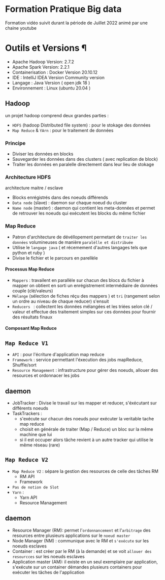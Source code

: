 # Formation Pratique Big data 

Formation vidéo suivit durant la période de Juillet 2022 animé par une chaine youtube 

# Outils et Versions ¶
* Apache Hadoop Version: 2.7.2
* Apache Spark Version: 2.2.1
* Containerisation : Docker Version 20.10.12
* IDE  : IntelliJ IDEA Version Community version 
* Langage  : Java Version ( open jdk 18 )
* Environnement : Linux (ubuntu 20.04 )

Hadoop 
------

un projet hadoop comprend deux grandes parties :
* `HDFS` (hadoop Distributed file system) : pour le stokage des données 
* `Map Reduce` & `YArn` :  pour le traitement de données 

### Principe 

* Diviser les données en blocks
* Sauvegarder les données dans des clusters ( avec replication de block)
* Traiter les données en paralelle directement dans leur lieu de stokage 

### Architecture HDFS 
architecture maitre / esclave
* Blocks enrégistrés dans des noeuds différends
* `Data node` (slave) : daemon sur chaque noeud du cluster 
* `Name node` (master) : daemon qui contient les meta-données et permet de retrouver les noeuds qui exécutent les blocks du même fichier


### Map Reduce 

* Patron d'architecture de dévéllopement permetant de `traiter les données` volumineuses de manière `paralèlle et distribuée`
* Utilise le `langage java` ( et récemement d'autres langages tels que python et ruby  )
* Divise le fichier et le parcours en parellèle 
#### Processus Map Reduce 
* `Mappers` : travailent en parallèle sur chacun des blocs du fichier à mapper on obtient en sorti un enrégistrement intermédiaire de données couple (clé/valeurs)
* `Mélange` (sélection de fiches réçu des mappers ) et `tri` (rangement selon un ordre au niveau de chaque reducer)  s'ensuit 
* `Reducers ` :  collectent les  données mélangées et les triées selon clé / valeur et effectue des traitement simples sur ces données  pour fournir des résultats finaux  
#### Composant Map Reduce 

`Map Reduce V1`
---

* `API` : pour l'écriture d'application map reduce 
* `Framework` :  service  permettant l'éxecution des jobs mapReduce, Shuffle/sort 
* `Resource Management` : infrastructure pour gérer des noeuds, allouer des resources et ordonnacer les jobs 

daemon
---
* JobTracker : Divise le travail sur les mapper et reducer, s'éxécutant sur différents noeuds 
* TaskTrackers : 
   * s'exécute sur chacun des noeuds pour exécuter la veritable tache map reduce 
   * choisit en générale de traiter (Map / Reduce) un bloc sur la même machine que lui 
   * si il est occuper alors tâche revient à un autre tracker qui utilise le même réseau (rare)

`Map Reduce V2`
---

* `Map Reduce V2` : sépare la gestion des resources de celle des tâches RM 
    * RM API
    * Framework 
* `Pas de notion de Slot` 
* `Yarn` :
    * Yarn API
    * Resource Management

daemon
---
* Resource Manager (RM): permet l'`ordonnancement` et l'`arbitrage` des resources entre plusieurs applications sur le `noeud master `
* Node Manager (NM) : communique avec le RM et `s'exécute` sur les noeuds esclaves 
* Container : est créer par le RM (à la demande) et se voit `allouer des resourcces` sur les noeuds esclaves 
* Application master (AM): il existe en un seul exemplaire par application, s'exécute sur un container démandes plusieurs containers pour exécuter les tâches de l'application 



